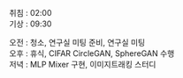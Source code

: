 취침 : 02:00  
기상 : 09:30  
  
오전 : 청소, 연구실 미팅 준비, 연구실 미팅  
오후 : 휴식, CIFAR CircleGAN, SphereGAN 수행  
저녁 : MLP Mixer 구현, 이미지트래킹 스터디
